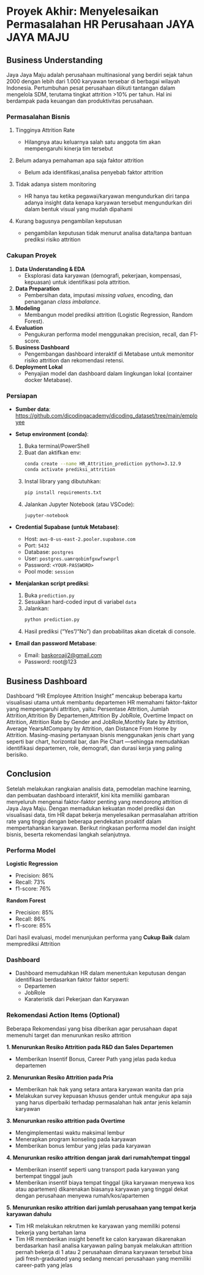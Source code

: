 
# Proyek Akhir: Menyelesaikan Permasalahan HR Perusahaan JAYA JAYA MAJU

## Business Understanding

Jaya Jaya Maju adalah perusahaan multinasional yang berdiri sejak tahun 2000 dengan lebih dari 1.000 karyawan tersebar di berbagai wilayah Indonesia. Pertumbuhan pesat perusahaan diikuti tantangan dalam mengelola SDM, terutama tingkat attrition >10% per tahun. Hal ini berdampak pada keuangan dan produktivitas perusahaan.

### Permasalahan Bisnis

1. Tingginya Attrition Rate
    - Hilangnya atau keluarnya salah satu anggota tim akan mempengaruhi kinerja tim tersebut

2. Belum adanya pemahaman apa saja faktor attrition
    - Belum ada identifikasi,analisa penyebab faktor attrition

3. Tidak adanya sistem monitoring
    - HR hanya tau ketika pegawai/karyawan mengundurkan diri tanpa adanya insight data kenapa karyawan tersebut mengundurkan diri dalam bentuk visual yang mudah dipahami

4. Kurang bagusnya pengambilan keputusan
    - pengambilan keputusan tidak menurut analisa data/tanpa bantuan prediksi risiko attrition

### Cakupan Proyek

1. **Data Understanding & EDA**
   - Eksplorasi data karyawan (demografi, pekerjaan, kompensasi, kepuasan) untuk identifikasi pola attrition.
2. **Data Preparation**
   - Pembersihan data, imputasi _missing values_, encoding, dan penanganan _class imbalance_.
3. **Modeling**
   - Membangun model prediksi attrition (Logistic Regression, Random Forest).
4. **Evaluation**
   - Pengukuran performa model menggunakan precision, recall, dan F1-score.
5. **Business Dashboard**
   - Pengembangan dashboard interaktif di Metabase untuk memonitor risiko attrition dan rekomendasi retensi.
6. **Deployment Lokal**
   - Penyajian model dan dashboard dalam lingkungan lokal (container docker Metabase).

### Persiapan

- **Sumber data**:  
  https://github.com/dicodingacademy/dicoding_dataset/tree/main/employee

- **Setup environment (conda)**:
  1. Buka terminal/PowerShell
  2. Buat dan aktifkan env:
     ```bash
     conda create --name HR_Attrition_prediction python=3.12.9
     conda activate prediksi_attrition
     ```
  3. Instal library yang dibutuhkan:
     ```bash
     pip install requirements.txt
     ```
  4. Jalankan Jupyter Notebook (atau VSCode):
     ```bash
     jupyter-notebook
     ```
- **Credential Supabase (untuk Metabase)**:

  - Host: `aws-0-us-east-2.pooler.supabase.com`
  - Port: `5432`
  - Database: `postgres`
  - User: `postgres.uamrqobimfgxwfswnprl`
  - Password: `<YOUR-PASSWORD>`
  - Pool mode: `session`

- **Menjalankan script prediksi**:

  1. Buka `prediction.py`
  2. Sesuaikan hard-coded input di variabel `data`
  3. Jalankan:
     ```bash
     python prediction.py
     ```
  4. Hasil prediksi (“Yes”/“No”) dan probabilitas akan dicetak di console.

- **Email dan password Metabase**:
  - Email: baskoroaji2@gmail.com
  - Password: root@123

## Business Dashboard

Dashboard “HR Employee Attrition Insight” mencakup beberapa kartu visualisasi utama untuk membantu departemen HR memahami faktor-faktor yang mempengaruhi attrition, yaitu: Persentase Attrition, Jumlah Attrition,Attrition By Departemen,Attrition By JobRole, Overtime Impact on Attrition, Attrition Rate by Gender and JobRole,Monthly Rate by Attrition, Average YearsAtCompany by Attrition, dan Distance From Home by Attrition. Masing-masing pertanyaan bisnis menggunakan jenis chart yang seperti bar chart, horizontal bar, dan Pie Chart —sehingga memudahkan identifikasi departemen, role, demografi, dan durasi kerja yang paling berisiko.

## Conclusion

Setelah melakukan rangkaian analisis data, pemodelan machine learning, dan pembuatan dashboard interaktif, kini kita memiliki gambaran menyeluruh mengenai faktor-faktor penting yang mendorong attrition di Jaya Jaya Maju. Dengan memadukan kekuatan model prediksi dan visualisasi data, tim HR dapat bekerja menyelesaikan permasalahan attrition rate yang tinggi dengan beberapa pendekatan proaktif dalam mempertahankan karyawan. Berikut ringkasan performa model dan insight bisnis, beserta rekomendasi langkah selanjutnya.

### Performa Model
**Logistic Regression**
- Precision: 86%
- Recall: 73%
- f1-score: 76%

**Random Forest**
- Precision: 85%
- Recall: 86%
- f1-score: 85%

Dari hasil evaluasi, model menunjukan performa yang **Cukup Baik** dalam memprediksi Attrition

### Dashboard
- Dashboard memudahkan HR dalam menentukan keputusan dengan identifikasi berdasarkan faktor faktor seperti:
    - Departemen
    - JobRole
    - Karateristik dari Pekerjaan dan Karyawan


### Rekomendasi Action Items (Optional)

Beberapa Rekomendasi yang bisa diberikan agar perusahaan dapat memenuhi target dan menurunkan resiko attrition

**1. Menurunkan Resiko Attrition pada R&D dan Sales Departemen**
- Memberikan Insentif Bonus, Career Path yang jelas pada kedua departemen

**2. Menurunkan Resiko Attrition pada Pria**
- Memberikan hak hak yang setara antara karyawan wanita dan pria
- Melakukan survey kepuasan khusus gender untuk mengukur apa saja yang harus diperbaiki terhadap permasalahan hak antar jenis kelamin karyawan

**3. Menurunkan resiko attrition pada Overtime**
- Mengimplementasi waktu maksimal lembur
- Menerapkan program konseling pada karyawan
- Memberikan bonus lembur yang jelas pada karyawan

**4. Menurunkan resiko attrition dengan jarak dari rumah/tempat tinggal**
- Memberikan insentif seperti uang transport pada karyawan yang bertempat tinggal jauh
- Memberikan insentif biaya tempat tinggal (jika karyawan menyewa kos atau apartemen) dikarenakan biasanya karyawan yang tinggal dekat dengan perusahaan menyewa rumah/kos/apartemen

**5. Menurunkan resiko attrition dari jumlah perusahaan yang tempat kerja karyawan dahulu**
- Tim HR melakukan rekrutmen ke karyawan yang memiliki potensi bekerja yang bertahan lama
- Tim HR memberikan insight benefit ke calon karyawan dikarenakan berdasarkan hasil analisa karyawan paling banyak melakukan attrition pernah bekerja di 1 atau 2 perusahaan dimana karyawan tersebut bisa jadi fresh-graduated yang sedang mencari perusahaan yang memiliki career-path yang jelas
